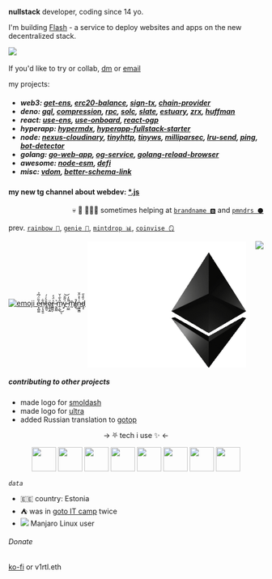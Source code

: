 **nullstack** developer, coding since 14 yo. 

I'm building [Flash](https://flash-dev.vercel.app) - a service to deploy websites and apps on the new decentralized stack.

<img src="https://github.com/talentlessguy/talentlessguy/assets/35937217/ccb6b6db-24f6-4a27-b20a-d630f8e60827" height="200" />

If you'd like to try or collab, [dm](https://t.me/v_1rtl) or [email](mailto:yo@v1rtl.site)

my projects:
<h5>

- web3: [get-ens](https://github.com/talentlessguy/get-ens), [erc20-balance](https://github.com/talentlessguy/erc20-balance), [sign-tx](https://github.com/talentlessguy/send-tx), [chain-provider](https://github.com/talentlessguy/chain-provider)
- deno: [gql](https://github.com/deno-libs/gql), [compression](https://github.com/deno-libs/http_compression), [rpc](https://github.com/deno-libs/rpc), [solc](https://github.com/deno-web3/solc), [slate](https://github.com/deno-web3/slate), [estuary](https://github.com/deno-web3/estuary), [zrx](https://github.com/deno-web3/zrx), [huffman](https://github.com/talentlessguy/huffman-deno)
- react: [use-ens](https://github.com/talentlessguy/use-ens), [use-onboard](https://github.com/talentlessguy/use-onboard), [react-ogp](https://github.com/talentlessguy/react-ogp)
- hyperapp: [hypermdx](https://github.com/talentlessguy/hypermdx), [hyperapp-fullstack-starter](https://github.com/talentlessguy/hyperapp-fullstack-starter)
- node: [nexus-cloudinary](https://github.com/talentlessguy/nexus-cloudinary), [tinyhttp](https://github.com/tinyhttp/tinyhttp), [tinyws](https://github.com/tinyhttp/tinyws), [milliparsec](https://github.com/tinyhttp/milliparsec), [lru-send](https://github.com/tinyhttp/lru-send), [ping](https://github.com/tinyhttp/ping), [bot-detector](https://github.com/tinyhttp/bot-detector)
- golang: [go-web-app](https://github.com/talentlessguy/go-web-app), [og-service](https://github.com/talentlessguy/og-service), [golang-reload-browser](https://github.com/talentlessguy/golang-reload-browser)
- awesome: [node-esm](https://github.com/talentlessguy/awesome-node-esm), [defi](https://github.com/talentlessguy/awesome-defi)
- misc: [vdom](https://github.com/talentlessguy/vdom), [better-schema-link](https://github.com/talentlessguy/better-schema-link)
   
</h5>

#### my new tg channel about webdev: [*.js](https://t.me/asterisk_js)

<p align="right">💀 🔪 👨🏻‍💻 sometimes helping at <a href="https://brandname.tech"><code>brandname 🅱️</code></a> and <a href="https://pmnd.rs"><code>pmndrs ⚫</code></a>
  
prev. <a href="https://rainbow.me"><code>rainbow 🌈</code></a>, <a href="https://genie.xyz"><code>genie 🧞</code></a>, <a href="https://mintdrop.com"><code>mintdrop 📊</code></a>, <a href="https://coinvise.co"><code>coinvise 🪞</code></a>
  
<p>

  <a href="https://v1rtl.site"><img src="https://i.pinimg.com/originals/c5/c3/f5/c5c3f5ff8adf868c95b6d1c4a27519f7.gif" height="200px" alt="emoji" /> ẹ̷͓̻͚̌̏̈́͆̉n̶̹̗̘͍͈͋t̷͍͇̮̄̀͑́ȩ̴̰͙̲̈r̶̳̻̪̗͐̈́̓ ̵̰̭̺̲͛m̷͍͕̺̎̀̃͛̆͜ͅý̷̠̋͂̆͝ ̵̩̺̲̎̎̒͘͘m̸̰̄í̴͇̄͜n̴͎̺̮͇͗̔̽̋̌ḑ̵͔̍̏̊̋</a>
  <a href="https://v1rtl.site/support"><img height="250px" align="center" alt="Support" src="/eth.gif" /></a>  <a href="https://tinyhttp.v1rtl.site">
  <img src="https://tinyhttp.v1rtl.site/images/logo.svg" align="right" height="80px" /></a>
</p>

##### contributing to other projects

- made logo for [smoldash](https://github.com/marvinhagemeister/smoldash)
- made logo for [ultra](https://github.com/exhibitionist-digital/ultra)
- added Russian translation to [gotop](https://github.com/xxxserxxx/gotop)

<p align="center">→ ⛧ tech i use ✨ ←</p>

<p align="center">
  <img src="https://api.iconify.design/logos:figma.svg" height="48px" width="48px" align="center" />
  <img src="https://api.iconify.design/logos:typescript-icon.svg" height="48px" width="48px" align="center" />
  <img src="https://api.iconify.design/vscode-icons:file-type-go-gopher.svg" height="48px" width="48px" align="center" />
  <img src="https://api.iconify.design/logos:react.svg" height="48px" width="48px" align="center" />
  <img src="https://api.iconify.design/vscode-icons:file-type-caddy.svg" height="48px" width="48px" align="center" />
  <img src="https://api.iconify.design/vscode-icons:file-type-light-pnpm.svg" height="48px" width="48px" align="center" />
  <img src="https://api.iconify.design/file-icons:nextjs.svg" height="48px" width="48px" align="center" />
  <img src="https://api.iconify.design/logos:graphql.svg" height="48px" width="48px" align="center" />
 </p>


_`data`_

- 🇪🇪 country: Estonia
- ⛺ was in [goto IT camp](https://goto.msk.ru) twice
- <img src="https://api.iconify.design/cib:manjaro.svg" /> Manjaro Linux user

###### Donate

[ko-fi](https://ko-fi.com/v1rtl) or v1rtl.eth
